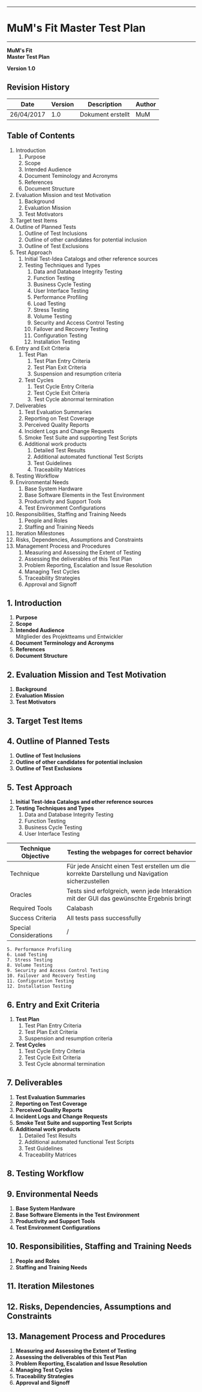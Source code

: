 -------------
# MuM's Fit Master Test Plan #
-------------
**MuM's Fit**  
**Master Test Plan**

**Version 1.0**

## Revision History ##

|Date|Version|Description|Author|
|---|---|---|---|
|26/04/2017|1.0|Dokument erstellt|MuM|


## Table of Contents ##
1. Introduction
	1. Purpose
	2. Scope
	3. Intended Audience
	4. Document Teminology and Acronyms
	5. References
	6. Document Structure
2. Evaluation Mission and test Motivation
	1. Background
	2. Evaluation Mission
	3. Test Motivators
3. Target test Items
4. Outline of Planned Tests
	1. Outline of Test Inclusions
	2. Outline of other candidates for potential inclusion
	3. Outline of Test Exclusions
5. Test Approach
	1. Initial Test-Idea Catalogs and other reference sources
	2. Testing Techniques and Types
		1. Data and Database Integrity Testing
		2. Function Testing
		3. Business Cycle Testing
		4. User Interface Testing
		5. Performance Profiling
		6. Load Testing
		7. Stress Testing
		8. Volume Testing
		9. Security and Access Control Testing
		10. Failover and Recovery Testing
		11. Configuration Testing
		12. Installation Testing
6. Entry and Exit Criteria
	1. Test Plan
		1. Test Plan Entry Criteria
		2. Test Plan Exit Criteria
		3. Suspension and resumption criteria
	2. Test Cycles
		1. Test Cycle Entry Criteria
		2. Test Cycle Exit Criteria
		3. Test Cycle abnormal termination
7. Deliverables
	1. Test Evaluation Summaries 
	2. Reporting on Test Coverage
	3. Perceived Quality Reports
	4. Incident Logs and Change Requests
	5. Smoke Test Suite and supporting Test Scripts
	6. Additional work products
		1. Detailed Test Results
		2. Additional automated functional Test Scripts
		3. Test Guidelines
		4. Traceability Matrices
8. Testing Workflow
9. Environmental Needs
	1. Base System Hardware
	2. Base Software Elements in the Test Environment
	3. Productivity and Support Tools
	4. Test Environment Configurations
10. Responsibilities, Staffing and Training Needs
	1. People and Roles
	2. Staffing and Training Needs
11. Iteration Milestones
12. Risks, Dependencies, Assumptions and Constraints
13. Management Process and Procedures
	1. Measuring and Assessing the Extent of Testing
	2. Assessing the deliverables of this Test Plan
	3. Problem Reporting, Escalation and Issue Resolution
	4. Managing Test Cycles
	5. Traceability Strategies
	6. Approval and Signoff

## 1. Introduction ##
1. **Purpose**  
2. **Scope**  
3. **Intended Audience**  
Mitglieder des Projektteams und Entwickler
4. **Document Terminology and Acronyms**  
5. **References**  
6. **Document Structure**  

## 2. Evaluation Mission and Test Motivation ##
1. **Background**  
2. **Evaluation Mission**  
3. **Test Motivators**  

## 3. Target Test Items ##


## 4. Outline of Planned Tests ##
1. **Outline of Test Inclusions**  
2. **Outline of other candidates for potential inclusion**  
3. **Outline of Test Exclusions**  

## 5. Test Approach ##
1. **Initial Test-Idea Catalogs and other reference sources**  
2. **Testing Techniques and Types**  
	1. Data and Database Integrity Testing
	2. Function Testing
	3. Business Cycle Testing
	4. User Interface Testing  

|Technique Objective|Testing the webpages for correct behavior|
|----|----|
|Technique|Für jede Ansicht einen Test erstellen um die korrekte Darstellung und Navigation sicherzustellen|
|Oracles|Tests sind erfolgreich, wenn jede Interaktion mit der GUI das gewünschte Ergebnis bringt|
|Required Tools|Calabash|
|Success Criteria|All tests pass successfully|
|Special Considerations|/|  
	5. Performance Profiling
	6. Load Testing
	7. Stress Testing
	8. Volume Testing
	9. Security and Access Control Testing
	10. Failover and Recovery Testing
	11. Configuration Testing
	12. Installation Testing
## 6. Entry and Exit Criteria ##
1. **Test Plan**
	1. Test Plan Entry Criteria
	2. Test Plan Exit Criteria
	3. Suspension and resumption criteria
2. **Test Cycles**  
	1. Test Cycle Entry Criteria
	2. Test Cycle Exit Criteria
	3. Test Cycle abnormal termination

## 7. Deliverables ##
1. **Test Evaluation Summaries**  
2. **Reporting on Test Coverage**    
3. **Perceived Quality Reports**  
4. **Incident Logs and Change Requests**  
5. **Smoke Test Suite and supporting Test Scripts**  
6. **Additional work products**  
	1. Detailed Test Results
	2. Additional automated functional Test Scripts
	3. Test Guidelines
	4. Traceability Matrices
## 8. Testing Workflow ##


## 9. Environmental Needs ##
1. **Base System Hardware**  
2. **Base Software Elements in the Test Environment**  
3. **Productivity and Support Tools**  
4. **Test Environment Configurations**  

## 10. Responsibilities, Staffing and Training Needs ##
1. **People and Roles**  
2. **Staffing and Training Needs**  

## 11. Iteration Milestones ##


## 12. Risks, Dependencies, Assumptions and Constraints ##


## 13. Management Process and Procedures ##
1. **Measuring and Assessing the Extent of Testing**  
2. **Assessing the deliverables of this Test Plan**  
3. **Problem Reporting, Escalation and Issue Resolution**  
4. **Managing Test Cycles**  
5. **Traceability Strategies**  
6. **Approval and Signoff**  